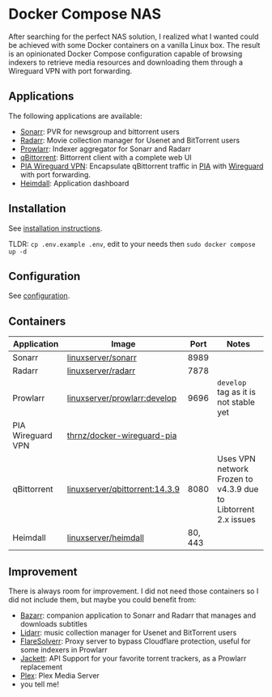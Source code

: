 # Docker Compose NAS

After searching for the perfect NAS solution, I realized what I wanted could be achieved 
with some Docker containers on a vanilla Linux box. The result is an opinionated Docker Compose configuration capable of 
browsing indexers to retrieve media resources and downloading them through a Wireguard VPN with port forwarding.

## Applications

The following applications are available:

- [Sonarr](https://sonarr.tv/): PVR for newsgroup and bittorrent users
- [Radarr](https://radarr.video/): Movie collection manager for Usenet and BitTorrent users
- [Prowlarr](https://github.com/Prowlarr/Prowlarr): Indexer aggregator for Sonarr and Radarr
- [qBittorrent](https://www.qbittorrent.org/): Bittorrent client with a complete web UI
- [PIA Wireguard VPN](https://github.com/thrnz/docker-wireguard-pia): Encapsulate qBittorrent traffic in 
[PIA](https://www.privateinternetaccess.com/) with [Wireguard](https://www.wireguard.com/) with port forwarding.
- [Heimdall](https://heimdall.site/): Application dashboard

## Installation

See [installation instructions](./INSTALL.md).

TLDR: `cp .env.example .env`, edit to your needs then `sudo docker compose up -d`

## Configuration

See [configuration](./CONFIGURATION.md).

## Containers

| **Application**   | **Image**                                                                          | **Port** | **Notes**                                                         |
|-------------------|------------------------------------------------------------------------------------|----------|-------------------------------------------------------------------|
| Sonarr            | [linuxserver/sonarr](https://hub.docker.com/r/linuxserver/sonarr)                  | 8989     |                                                                   |
| Radarr            | [linuxserver/radarr](https://hub.docker.com/r/linuxserver/radarr)                  | 7878     |                                                                   |
| Prowlarr          | [linuxserver/prowlarr:develop](https://hub.docker.com/r/linuxserver/prowlarr)      | 9696     | `develop` tag as it is not stable yet                             |
| PIA Wireguard VPN | [thrnz/docker-wireguard-pia](https://hub.docker.com/r/thrnz/docker-wireguard-pia)  |          |                                                                   |
| qBittorrent       | [linuxserver/qbittorrent:14.3.9](https://hub.docker.com/r/linuxserver/qbittorrent) | 8080     | Uses VPN network<br>Frozen to v4.3.9 due to Libtorrent 2.x issues |
| Heimdall          | [linuxserver/heimdall](https://hub.docker.com/r/linuxserver/heimdall)              | 80, 443  |                                                                   |


## Improvement

There is always room for improvement. I did not need those containers so I did not include them, but maybe you could
benefit from:

- [Bazarr](https://www.bazarr.media/): companion application to Sonarr and Radarr that manages and downloads subtitles
- [Lidarr](https://lidarr.audio/): music collection manager for Usenet and BitTorrent users
- [FlareSolverr](https://github.com/FlareSolverr/FlareSolverr): Proxy server to bypass Cloudflare protection, useful
for some indexers in Prowlarr
- [Jackett](https://github.com/Jackett/Jackett): API Support for your favorite torrent trackers, as a Prowlarr replacement
- [Plex](https://www.plex.tv/): Plex Media Server
- you tell me!
